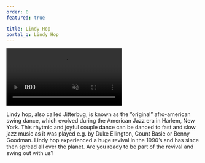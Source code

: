 ```yaml
---
order: 0
featured: true

title: Lindy Hop
portal_q: Lindy Hop
---
```


<div class="article-media">
	<a href="https://youtu.be/vViI2Io_TeM" target="_blank">
		<video playsinline autoplay muted loop>
			<source alt="{{ site.title }}" src="{{ site.urlvid }}tanja-karri-lammassaari-2020-gif.mp4" type="video/webm" />
		</video>
	</a>
</div>

Lindy hop, also called Jitterbug, is known as the ”original” afro-american swing dance, which evolved during the American Jazz era in Harlem, New York. This rhytmic and joyful couple dance can be danced to fast and slow jazz music as it was played e.g. by Duke Ellington, Count Basie or Benny Goodman. Lindy hop experienced a huge revival in the 1990’s and has since then spread all over the planet.  Are you ready to be part of the revival and swing out with us?

<!--more-->
